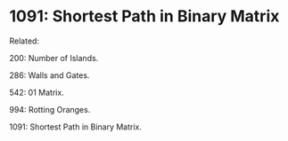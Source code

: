 # 1091: Shortest Path in Binary Matrix

Related: 

200: Number of Islands.

286: Walls and Gates.

542: 01 Matrix.

994: Rotting Oranges.

1091: Shortest Path in Binary Matrix.